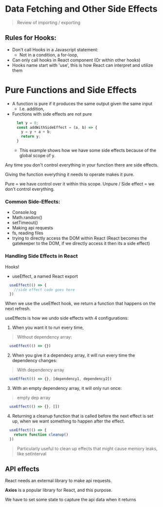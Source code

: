 # Data Fetching and Other Side Effects

> Review of importing / exporting

## Rules for Hooks:

* Don't call Hooks in a Javascript statement:
  - Not in a condition, a for-loop, 
* Can only call hooks in React component (Or within other hooks)
* Hooks name start with 'use', this is how React can interpret and utilize them


# Pure Functions and Side Effects

* A function is pure if it produces the same output given the same input
  - I.e. addition, 
* Functions with side effects are not pure
  ```js
    let y = 0;
    const addWithSideEffect = (a, b) => {
      y = y + a + b;
      return y;
    }
  ```
    - This example shows how we have some side effects because of the global scope of y.


Any time you don't control everything in your function there are side effects. 

Giving the function everything it needs to operate makes it pure. 

Pure = we have control over it within this scope. 
Unpure / Side effect = we don't control everything. 


### Common Side-Effects:

* Console.log
* Math.random()
* setTimeout()
* Making api requests
* fs, reading files
* trying to directly access the DOM within React (React becomes the gatekeeper to the DOM, if we directly access it then its a side effect)


### Handling Side Effects in React

Hooks! 

- useEffect, a named React export

```js
  useEffect(() => {
    //side effect code goes here  
  })
```
When we use the useEffect hook, we return a function that happens on the next refresh.

useEffects is how we undo side effects with 4 configurations:

1. When you want it to run every time, 
  > Without dependency array:  
  ```js 
    useEffect(() => {})
  ```
2. When you give it a dependecy array, it will run every time the dependency changes:
  > With dependency array
  ```js 
    useEffect(() => {}, [dependency1, dependency2])
  ```
3. With an empty dependency array, it will only run once:
> empty dep array
  ```js 
    useEffect(() => {}, [])
  ```
4. Returning a cleanup function that is called before the next effect is set up, when we want something to happen after the effect.
  ```js
    useEffect(() => {
      return function cleanup()
    })
  ```
  > Particularly useful to clean up effects that might cause memory leaks, like setInterval

## API effects

React needs an external library to make api requests.

**Axios** is a popular library for React, and this purpose.

We have to set some state to capture the api data when it returns